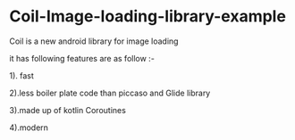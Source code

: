 # Coil-Image-loading-library-example

Coil is a new android library for image loading 

 it has following features are as follow :-
 
 1). fast
 
 2).less boiler plate code than piccaso and Glide library
 
 3).made up of kotlin Coroutines
 
 4).modern
